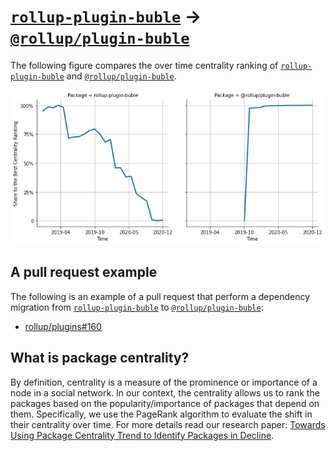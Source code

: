 # [`rollup-plugin-buble`](https://www.npmjs.com/package/rollup-plugin-buble) -> [`@rollup/plugin-buble`](https://www.npmjs.com/package/@rollup/plugin-buble)

The following figure compares the over time centrality ranking of [`rollup-plugin-buble`](https://www.npmjs.com/package/rollup-plugin-buble) and [`@rollup/plugin-buble`](https://www.npmjs.com/package/@rollup/plugin-buble).

![the centrality of rollup-plugin-buble and @rollup/plugin-buble](../figs/rollup-plugin-buble_@rollup_plugin-buble.png)

## A pull request example

The following is an example of a pull request that perform a dependency migration from [`rollup-plugin-buble`](https://www.npmjs.com/package/rollup-plugin-buble) to [`@rollup/plugin-buble`](https://www.npmjs.com/package/@rollup/plugin-buble):

- [rollup/plugins#160](https://github.com/rollup/plugins/pull/160)

## What is package centrality?

By definition, centrality is a measure of the prominence or importance of a node in a social network.
In our context, the centrality allows us to rank the packages based on the popularity/importance of packages that depend on them.
Specifically, we use the PageRank algorithm to evaluate the shift in their centrality over time.
For more details read our research paper: [Towards Using Package Centrality Trend to Identify Packages in Decline](https://arxiv.org/abs/2107.10168).
